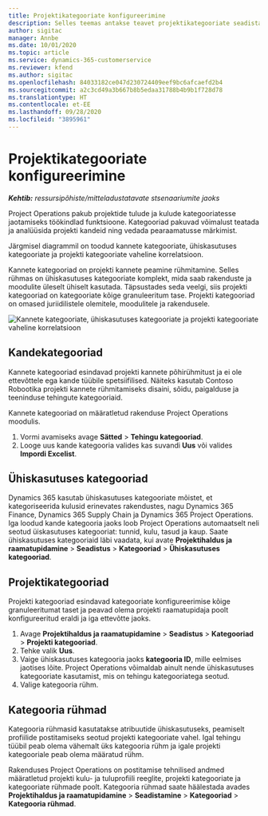 ```yaml
---
title: Projektikategooriate konfigureerimine
description: Selles teemas antakse teavet projektikategooriate seadistamise kohta.
author: sigitac
manager: Annbe
ms.date: 10/01/2020
ms.topic: article
ms.service: dynamics-365-customerservice
ms.reviewer: kfend
ms.author: sigitac
ms.openlocfilehash: 84033182ce047d230724409eef9bc6afcaefd2b4
ms.sourcegitcommit: a2c3cd49a3b667b8b5edaa31788b4b9b1f728d78
ms.translationtype: HT
ms.contentlocale: et-EE
ms.lasthandoff: 09/28/2020
ms.locfileid: "3895961"
---
```

# <a name="configure-project-categories"></a>Projektikategooriate konfigureerimine

_**Kehtib:** ressursipõhiste/mitteladustatavate stsenaariumite jaoks_

Project Operations pakub projektide tulude ja kulude kategooriatesse jaotamiseks töökindlad funktsioone. Kategooriad pakuvad võimalust teatada ja analüüsida projekti kandeid ning vedada pearaamatusse märkimist.

Järgmisel diagrammil on toodud kannete kategooriate, ühiskasutuses kategooriate ja projekti kategooriate vaheline korrelatsioon. 

Kannete kategooriad on projekti kannete peamine rühmitamine. Selles rühmas on ühiskasutuses kategooriate komplekt, mida saab rakenduste ja moodulite üleselt ühiselt kasutada. Täpsustades seda veelgi, siis projekti kategooriad on kategooriate kõige granuleeritum tase. Projekti kategooriad on omased juriidilistele olemitele, moodulitele ja rakendusele.

![Kannete kategooriate, ühiskasutuses kategooriate ja projekti kategooriate vaheline korrelatsioon](media/project-categories.png)

## <a name="transaction-categories"></a>Kandekategooriad

Kannete kategooriad esindavad projekti kannete põhirühmitust ja ei ole ettevõttele ega kande tüübile spetsiifilised. Näiteks kasutab Contoso Robootika projekti kannete rühmitamiseks disaini, sõidu, paigalduse ja teeninduse tehingute kategooriaid.

Kannete kategooriad on määratletud rakenduse Project Operations moodulis. 
1. Vormi avamiseks avage **Sätted** \> **Tehingu kategooriad**. 
2. Looge uus kande kategooria valides kas suvandi **Uus** või valides **Impordi Excelist**.

## <a name="shared-categories"></a>Ühiskasutuses kategooriad

Dynamics 365 kasutab ühiskasutuses kategooriate mõistet, et kategoriseerida kulusid erinevates rakendustes, nagu Dynamics 365 Finance, Dynamics 365 Supply Chain ja Dynamics 365 Project Operations. Iga loodud kande kategooria jaoks loob Project Operations automaatselt neli seotud üiskasutuses kategooriat: tunnid, kulu, tasud ja kaup. Saate ühiskasutuses kategooriaid läbi vaadata, kui avate **Projektihaldus ja raamatupidamine** \> **Seadistus** \> **Kategooriad** \> **Ühiskasutuses kategooriad**.

## <a name="project-categories"></a>Projektikategooriad

Projekti kategooriad esindavad kategooriate konfigureerimise kõige granuleeritumat taset ja peavad olema projekti raamatupidaja poolt konfigureeritud eraldi ja iga ettevõtte jaoks.

1. Avage **Projektihaldus ja raamatupidamine** \> **Seadistus** \> **Kategooriad** \> **Projekti kategooriad**.
2. Tehke valik **Uus**.
3. Vaige ühiskasutuses kategooria jaoks **kategooria ID**, mille eelmises jaotises lõite. Project Operations võimaldab ainult nende ühiskasutuses kategooriate kasutamist, mis on tehingu kategooriatega seotud.
4. Valige kategooria rühm.

## <a name="category-groups"></a>Kategooria rühmad

Kategooria rühmasid kasutatakse atribuutide ühiskasutuseks, peamiselt profiilide postitamiseks seotud projekti kategooriate vahel. Igal tehingu tüübil peab olema vähemalt üks kategooria rühm ja igale projekti kategooriale peab olema määratud rühm.

Rakenduses Project Operations on postitamise tehnilised andmed määratletud projekti kulu- ja tuluprofiili reeglite, projekti kategooriate ja kategooriate rühmade poolt. Kategooria rühmad saate häälestada avades **Projektihaldus ja raamatupidamine** \> **Seadistamine** \> **Kategooriad** \> **Kategooria rühmad**.
